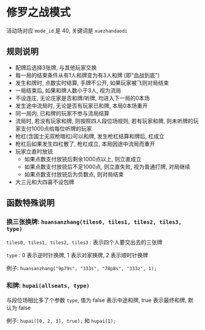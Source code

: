 # 修罗之战模式

活动场对应 `mode_id` 是 40, 关键词是 `xuezhandaodi`

## 规则说明

- 配牌后选择3张牌, 与其他玩家交换
- 每一局的结束条件从有1人和牌变为有3人和牌 (即"血战到底")
- 发生和牌时, 点数实时结算, 手牌不公开, 如果玩家被飞则对局结束
- 一局结束后, 如果和牌人数小于3人, 视为流局
- 不设连庄, 无论庄家是否和牌/听牌, 均进入下一局的0本场
- 发生途中流局时, 无论是否有玩家已和牌, 本局0本场重开
- 同一局内, 已和牌的玩家不参与流局结算
- 流局时, 若没有玩家和牌, 则按照四人段位场规则, 若有玩家和牌, 则未听牌的玩家支付1000点给每位听牌的玩家
- 枪杠(含国士无双枪暗杠)可以和牌, 发生枪杠结算和牌后, 杠成立
- 枪杠后如果发生四杠散了, 枪杠成立, 本局因途中流局而重开
- 玩家立直时放铳
    - 如果点数支付放铳后剩余1000点以上, 则立直成立
    - 如果点数支付放铳后不足1000点, 则立直失败, 视为普通打牌, 对局继续
    - 如果点数支付放铳后为负数点, 则对局结束
- 大三元和大四喜不设包牌

## 函数特殊说明

### 换三张换牌: `huansanzhang(tiles0, tiles1, tiles2, tiles3, type)`

`tiles0, tiles1, tiles2, tiles3` : 表示四个人要交出去的三张牌

`type` : 0 表示逆时针换牌, 1 表示对家换牌, 2 表示顺时针换牌

例子: `huansanzhang("9p79s", "333s", "78p8s", "333z", 1);`

### 和牌: `hupai(allseats, type)`

与段位场相比多了个参数 `type`, 值为 false 表示中途和牌, true 表示最终和牌, 默认为 false

例子: `hupai([0, 2, 3], true);` 和 `hupai(1);`
